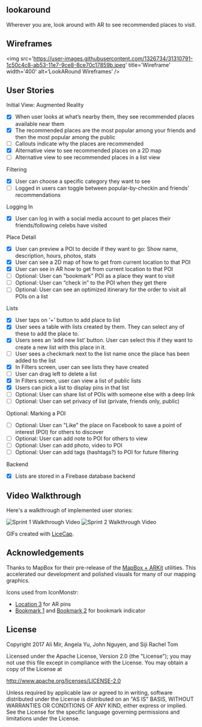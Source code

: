 ## lookaround

Wherever you are, look around with AR to see recommended places to visit.

## Wireframes

<img src='https://user-images.githubusercontent.com/1326734/31310791-1c50c4c8-ab53-11e7-9ce8-8ce70c17859b.jpeg' title='Wireframe' width='400' alt=‘LookARound Wireframes’ />

## User Stories

Initial View: Augmented Reality
- [x] When user looks at what’s nearby them, they see recommended places available near them
- [x] The recommended places are the most popular among your friends and then the most popular among the public
- [ ] Callouts indicate why the places are recommended
- [x] Alternative view to see recommended places on a 2D map
- [ ] Alternative view to see recommended places in a list view

Filtering
- [x] User can choose a specific category they want to see
- [ ] Logged in users can toggle between popular-by-checkin and friends’ recommendations

Logging In
- [x] User can log in with a social media account to get places their friends/following celebs have visited

Place Detail
- [x] User can preview a POI to decide if they want to go: Show name, description, hours, photos, stats
- [x] User can see a 2D map of how to get from current location to that POI
- [x] User can see in AR how to get from current location to that POI
- [ ] Optional: User can "bookmark" POI as a place they want to visit
- [ ] Optional: User can “check in” to the POI when they get there
- [ ] Optional: User can see an optimized itinerary for the order to visit all POIs on a list

Lists
- [x] User taps on ‘+’ button to add place to list
- [x] User sees a table with lists created by them. They can select any of these to add the place to.
- [x] Users sees an ‘add new list’ button. User can select this if they want to create a new list with this place in it.
- [ ] User sees a checkmark next to the list name once the place has been added to the list
- [x] In Filters screen, user can see lists they have created
- [ ] User can drag left to delete a list
- [x] In Filters screen, user can view a list of public lists
- [x] Users can pick a list to display pins in that list
- [ ] Optional: User can share list of POIs with someone else with a deep link
- [ ] Optional: User can set privacy of list (private, friends only, public)

Optional: Marking a POI
- [ ] Optional: User can "Like" the place on Facebook to save a point of interest (POI) for others to discover
- [ ] Optional: User can add note to POI for others to view
- [ ] Optional: User can add photo, video to POI
- [ ] Optional: User can add tags (hashtags?) to POI for future filtering

Backend
- [x] Lists are stored in a Firebase database backend


## Video Walkthrough

Here's a walkthrough of implemented user stories:

<img src='lookaround-sprint1-1.gif' title='Sprint 1 Walkthrough' width='' alt='Sprint 1 Walkthrough Video' /> <img src='lookaround-sprint2-1.gif' title='Sprint 2 Walkthrough' width='' alt='Sprint 2 Walkthrough Video' />

GIFs created with [LiceCap](http://www.cockos.com/licecap/).

## Acknowledgements

Thanks to MapBox for their pre-release of the [MapBox + ARKit](https://github.com/mapbox/mapbox-arkit-ios) utilities. This accelerated our development and polished visuals for many of our mapping graphics.

Icons used from IconMonstr:
- [Location 3](https://iconmonstr.com/location-3/) for AR pins
- [Bookmark 1](https://iconmonstr.com/bookmark-1/) and [Bookmark 2](https://iconmonstr.com/bookmark-2/) for bookmark indicator

## License
  Copyright 2017 Ali Mir, Angela Yu, John Nguyen, and Siji Rachel Tom

  Licensed under the Apache License, Version 2.0 (the "License");
  you may not use this file except in compliance with the License.
  You may obtain a copy of the License at

  http://www.apache.org/licenses/LICENSE-2.0

  Unless required by applicable law or agreed to in writing, software
  distributed under the License is distributed on an "AS IS" BASIS,
  WITHOUT WARRANTIES OR CONDITIONS OF ANY KIND, either express or implied.
  See the License for the specific language governing permissions and
  limitations under the License.
